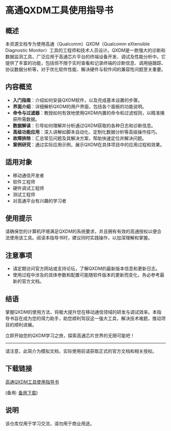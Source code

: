 # 高通QXDM工具使用指导书

## 概述

本资源文档专为使用高通（Qualcomm）QXDM（Qualcomm eXtensible Diagnostic Monitor）工具的工程师和技术人员设计。QXDM是一款强大的诊断和数据监测工具，广泛应用于高通芯片平台的终端设备开发、调试及性能分析中。它提供了丰富的功能，包括但不限于实时查看和记录终端的诊断信息、调用链跟踪、协议数据分析等，对于优化软件性能、解决硬件与软件间的兼容性问题至关重要。

## 内容概览

- **入门指南**：介绍如何安装QXDM软件，以及完成基本设置的步骤。
- **界面介绍**：详细解析QXDM的用户界面，包括各个面板的功能说明。
- **命令与过滤器**：教授如何有效地使用QXDM内置的命令和过滤规则，以精准捕获所需数据。
- **数据解读**：引导如何理解并分析通过QXDM获取的各种日志和诊断信息。
- **高级功能应用**：深入讲解如脚本自动化、定制化数据分析等高级操作技巧。
- **故障排除**：汇总常见问题及其解决方案，帮助快速定位并解决问题。
- **案例研究**：通过实际应用示例，展示QXDM在具体项目中的应用过程和效果。

## 适用对象

- 移动通信开发者
- 软件工程师
- 硬件调试工程师
- 测试工程师
- 对高通平台有兴趣的学习者

## 使用提示

请确保您的计算机环境满足QXDM的系统要求，并且拥有有效的高通授权以便合法使用该工具。阅读本指导书时，建议同时实践操作，以加深理解和掌握。

## 注意事项

- 请定期访问官方网站或支持论坛，了解QXDM的最新版本信息和更新日志。
- 使用过程中涉及的具体参数和配置可能随软件版本的更新而变化，务必参考最新的官方文档。

## 结语

掌握QXDM的使用方法，将极大提升您在移动通信领域的研发与调试效率。本指导书旨在成为您的得力助手，助您顺利驾驭这一强大工具，解决技术难题，推动项目的顺利进展。

立即开始您的QXDM学习之旅，探索高通芯片世界的无限可能吧！

---

请注意，此简介为模拟文档，实际使用前请获取正式的官方文档和相关授权。

## 下载链接
[高通QXDM工具使用指导书](https://pan.quark.cn/s/3fa8e05c4eff) 

(备用: [备用下载](https://pan.baidu.com/s/1i5Uiw9p7Hikb97fEnxHJfw?pwd=1234))

## 说明

该仓库仅用于学习交流，请勿用于商业用途。
